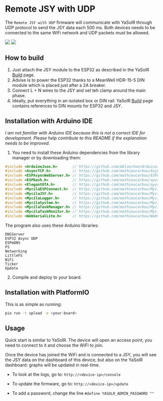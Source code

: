 # Remote JSY with UDP

The `Remote JSY with UDP` firmware will communicate with YaSolR through UDP protocol to send the JSY data each 500 ms.
Both devices needs to be connected to the same WiFi network and UDP packets must be allowed.

![](https://github.com/mathieucarbou/YaSolR-OSS/assets/61346/b375bfda-6bc1-4576-afeb-26594b5c8649)
![](https://github.com/mathieucarbou/YaSolR-OSS/assets/61346/b1e893d1-a272-4006-9df6-ebbe091a0ce1)

## How to build

1. Just attach the JSY module to the ESP32 as described in the YaSolR [Build](https://yasolr.carbou.me/build#default-gpio-pinout-per-board) page.
2. Advise is to power the ESP32 thanks to a MeanWell HDR-15-5 DIN module which is placed just after a 2A breaker.
3. Connect L + N wires to the JSY and set teh clamp around the main phase.
4. Ideally, put everything in an isolated box or DIN rail: YaSolR [Build](https://yasolr.carbou.me/build) page contains references to DIN mounts for ESP32 and JSY.

## Installation with Arduino IDE

_I am not familiar with Arduino IDE because this is not a correct IDE for development._
_Please help contribute to this README if the explanation needs to be improved._

1. You need to install these Arduino dependencies from the library manager or by downloading them:

```c++
#include <ArduinoJson.h>       // https://github.com/bblanchon/ArduinoJson
#include <AsyncTCP.h>          // https://github.com/mathieucarbou/AsyncTCP
#include <ESPAsyncWebServer.h> // https://github.com/mathieucarbou/ESPAsyncWebServer
#include <ESPDash.h>           // https://github.com/mathieucarbou/ayushsharma82-ESP-DASH#dev
#include <ElegantOTA.h>        // https://github.com/mathieucarbou/ayushsharma82-ElegantOTA#dev
#include <MycilaESPConnect.h>  // https://github.com/mathieucarbou/MycilaESPConnect
#include <MycilaJSY.h>         // https://github.com/mathieucarbou/MycilaJSY
#include <MycilaLogger.h>      // https://github.com/mathieucarbou/MycilaLogger
#include <MycilaSystem.h>      // https://github.com/mathieucarbou/MycilaSystem
#include <MycilaTaskManager.h> // https://github.com/mathieucarbou/MycilaTaskMonitor
#include <MycilaTaskMonitor.h> // https://github.com/mathieucarbou/MycilaTaskMonitor
#include <WebSerialLite.h>     // https://github.com/mathieucarbou/WebSerialLite
```

The program also uses these Arduino libraries:

```
DNSServer
ESP32 Async UDP
ESPmDNS
FS
Networking
LittleFS
WiFi
Ticker
Update
```

2. Compile and deploy to your board.

## Installation with PlatformIO

This is as simple as running:

```bash
pio run -t upload -e <your-board>
```

## Usage

Quick start is similar to YaSolR.
The device will open an access point, you need to connect to it and choose the WiFI to join.

Once the device has joined the WiFi and is connected to a JSY, you will see the JSY data on the dashboard of this device, but also on the YaSolR dashboard: graphs will be updated in real-time.

- To look at the logs, go to: `http://<device-ip>/console`

- To update the firmware, go to: `http://<device-ip>/update`

- To add a password, change the line `#define YASOLR_ADMIN_PASSWORD ""`

